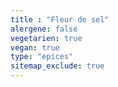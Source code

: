 ```yaml
---
title : "Fleur de sel"
alergene: false
vegetarien: true
vegan: true
type: "epices"
sitemap_exclude: true
--- 
```

